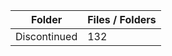 | Folder       |   Files / Folders |
|--------------|-------------------|
| Discontinued |               132 |